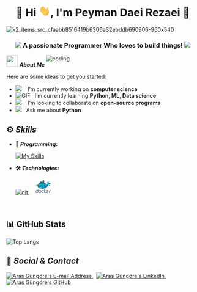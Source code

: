 <h1 align="center">💫 Hi <img  src="https://raw.githubusercontent.com/ABSphreak/ABSphreak/master/gifs/Hi.gif" width="30px">, I'm Peyman Daei Rezaei   💫</h1>

![k2_items_src_cfaabb8516419b6306a32ebddb690906-960x540](https://github.com/Peyman2012/Peyman2012/assets/88220773/c58b1213-e2a8-4dd4-b357-bcb95a3d3b3d)

<h3 align="center"><img src="https://media.giphy.com/media/3ohs4oWkzyVeVgTwKQ/giphy.gif" width="50px"> A passionate Programmer Who loves to build things! <img src="https://media.giphy.com/media/3ohs4oWkzyVeVgTwKQ/giphy.gif" width="50px"> </h3>

   <img align="right" alt="coding" width="400" src="https://miro.medium.com/max/1360/1*IRGHmiGsa16stedQvIaZfw.gif">

<img src="https://raw.githubusercontent.com/mayankchaudhary26/Cool-Readme-ideas/master/data/octocat/daftpunktocat-thomas.gif" height="30px" width="30px" /> **_About Me_**

Here are some ideas to get you started:

- <img src="https://media.giphy.com/media/l0HeqpHy8Gkwlwuly/giphy.gif" width="35"/>&nbsp;&nbsp;&nbsp;  I’m currently working on **computer science**
- <img alt="GIF" src="https://github.com/SP-XD/SP-XD/blob/main/images/Developer.gif" width="25" /> &nbsp; I’m currently learning **Python, ML, Data science**
- <img src="https://media.giphy.com/media/sKXGDl3OvWTBLNS6y2/giphy.gif" width="30"/>&nbsp;&nbsp;&nbsp; I’m looking to collaborate on **open-source programs**
- <img src="https://github.com/SP-XD/SP-XD/blob/main/images/message.gif?raw=true" width="25" />&nbsp;&nbsp; Ask me about **Python**

## ⚙ _Skills_

   -  **🧠 _Programming:_**

      [![My Skills](https://skillicons.dev/icons?i=py,mysql,linux)](https://skillicons.dev)
   - **🛠 _Technologies:_**
     <div align="left">
         <a href="https://git-scm.com" target="_blank" rel="noreferrer"> <img src="https://raw.githubusercontent.com/arasgungore/arasgungore/main/icons/git.svg" 
       alt="git" width="40" height="40" /> </a>
          &nbsp; &nbsp;
         <a href="https://www.docker.com" target="_blank" rel="noreferrer"> <img src="https://raw.githubusercontent.com/devicons/devicon/master/icons/docker/docker-original-wordmark.svg" alt="docker" width="40" height="40" /> </a>
  &nbsp; &nbsp;
     </div>

     
     
## 📊 GitHub Stats

![Top Langs](https://github-readme-stats.vercel.app/api/top-langs/?username=Peyman20122&hide_progress=true)

## 📇 _Social & Contact_

<div align="left">
  <a href="peimandaii2012@gmail.com" target="_blank" rel="noreferrer"> <img alt="Aras Güngöre's E-mail Address" src="https://img.shields.io/badge/E&#8209;mail-D14836?style=for-the-badge&logo=gmail&logoColor=white" /> </a>
  &nbsp;
  <a href="https://www.linkedin.com/in/peymandaeirezaei/" target="_blank" rel="noreferrer"> <img alt="Aras Güngöre's LinkedIn" src="https://img.shields.io/badge/LinkedIn-0077B5?style=for-the-badge&logo=linkedin&logoColor=white" /> </a>
  &nbsp;
  <a href="https://github.com/Peyman20122" target="_blank" rel="noreferrer"> <img alt="Aras Güngöre's GitHub" src="https://img.shields.io/badge/GitHub-100000?style=for-the-badge&logo=github&logoColor=white" /> </a>
  &nbsp;
</div>






